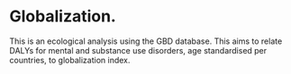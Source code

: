 # Globalization.

This is an ecological analysis using the GBD database. 
This aims to relate DALYs for mental and substance use disorders, age standardised per countries, to globalization index.

